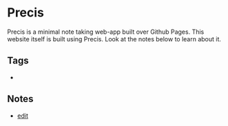 # Precis

Precis is a minimal note taking web-app built over Github Pages. This website itself is built using Precis. Look at the notes below to learn about it.

## Tags

- [](./tags/)

## Notes

- [edit](https://github.com/dai/precis/edit/master/README.md)
